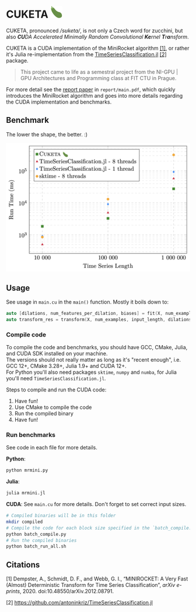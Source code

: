 # CUKETA <img src="cuketa.png" width="32" height="32">

CUKETA, pronounced _/sʊketa/_, is not only a Czech word for zucchini, but also _**CU**DA Accelerated Minimally Random Convolutional **Ke**rnel **T**r**a**nsform_.

CUKETA is a CUDA implementation of the MiniRocket algorithm [[1]](#Citations), or rather it's Julia re-implementation from the [TimeSeriesClassification.jl](https://github.com/antoninkriz/TimeSeriesClassification.jl) [[2]](#Citations) package.

> This project came to life as a semestral project from the NI-GPU | GPU Architectures and Programming class at FIT CTU in Prague.

For more detail see the [report paper](report/main.pdf) in `report/main.pdf`, which quickly introduces the MiniRocket algorithm and goes into more details regarding the CUDA implementation and benchmarks.

## Benchmark

The lower the shape, the better. :)

![](benchmark.png)

## Usage

See usage in `main.cu` in the `main()` function. Mostly it boils down to:

```cpp
auto [dilations, num_features_per_dilation, biases] = fit(X, num_examples, input_length);
auto transform_res = transform(X, num_examples, input_length, dilations, num_features_per_dilation, biases);
```

### Compile code

To compile the code and benchmarks, you should have GCC, CMake, Julia, and CUDA SDK installed on your machine.  
The versions should not really matter as long as it's "recent enough", i.e. GCC 12+, CMake 3.28+, Julia 1.9+ and CUDA 12+.  
For Python you'll also need packages `sktime`, `numpy` and `numba`, for Julia you'll need `TimeSeriesClassification.jl`.

Steps to compile and run the CUDA code:
1. Have fun!
2. Use CMake to compile the code
3. Run the compiled binary
4. Have fun!

### Run benchmarks

See code in each file for more details.

**Python**:
```bash
python mrmini.py
```

**Julia**:
```bash
julia mrmini.jl
```

**CUDA**:
See `main.cu` for more details. Don't forget to set correct input sizes.

```bash
# Compiled binaries will be in this folder
mkdir compiled
# Compile the code for each block size specified in the `batch_compile.py` file
python batch_compile.py
# Run the compiled binaries
python batch_run_all.sh
```

## Citations

[1] Dempster, A., Schmidt, D. F., and Webb, G. I., “MINIROCKET: A Very Fast (Almost) Deterministic Transform for Time Series Classification”, <i>arXiv e-prints</i>, 2020. doi:10.48550/arXiv.2012.08791.

[2] https://github.com/antoninkriz/TimeSeriesClassification.jl
